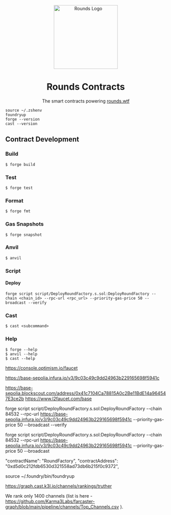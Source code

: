 <div align="center">
  <p align="center">
    <a href="https://rounds.wtf/" target="blank"><img src="https://i.imgur.com/WJb8mWi.png" width="200" alt="Rounds Logo" /></a>
  </p>
  <h1>Rounds Contracts</h1>
  <p>The smart contracts powering <a href="https://rounds.wtf/" target="blank">rounds.wtf</a></p>
</div>


```shell
source ~/.zshenv
foundryup
forge --version
cast --version
```

## Contract Development

### Build

```shell
$ forge build
```

### Test

```shell
$ forge test
```

### Format

```shell
$ forge fmt
```

### Gas Snapshots

```shell
$ forge snapshot
```

### Anvil

```shell
$ anvil
```

### Script

#### Deploy

```shell
forge script script/DeployRoundFactory.s.sol:DeployRoundFactory --chain <chain_id> --rpc-url <rpc_url> --priority-gas-price 50 --broadcast --verify
```

### Cast

```shell
$ cast <subcommand>
```

### Help

```shell
$ forge --help
$ anvil --help
$ cast --help
```


https://console.optimism.io/faucet



https://base-sepolia.infura.io/v3/9c03c49c9dd24963b229165698f5941c


https://base-sepolia.blockscout.com/address/0x41c7104Ca78815A0c2Be11BdE14a964547E3ce2b
https://www.l2faucet.com/base


forge script script/DeployRoundFactory.s.sol:DeployRoundFactory --chain 84532 --rpc-url https://base-sepolia.infura.io/v3/9c03c49c9dd24963b229165698f5941c --priority-gas-price 50 --broadcast --verify



forge script script/DeployRoundFactory.s.sol:DeployRoundFactory --chain 84532 --rpc-url https://base-sepolia.infura.io/v3/9c03c49c9dd24963b229165698f5941c --priority-gas-price 50 --broadcast        


"contractName": "RoundFactory",
"contractAddress": "0xd5d0c212fdb6530d321558ad73db6b215f0c9372",



source ~/.foundry/bin/foundryup

https://graph.cast.k3l.io/channels/rankings/truther

We rank only 1400 channels (list is here - https://github.com/Karma3Labs/farcaster-graph/blob/main/pipeline/channels/Top_Channels.csv ). 
